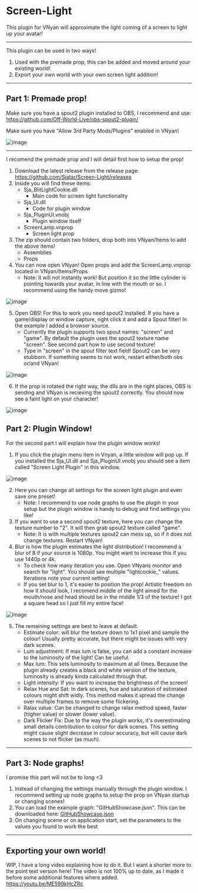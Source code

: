 # Screen-Light
This plugin for VNyan will approximate the light coming of a screen to light up your avatar!

-------------------------

This plugin can be used in two ways!
1. Used with the premade prop, this can be added and moved around your existing world!
2. Export your own world with your own screen light addition!

-------------------------
Part 1: Premade prop!
-------------------------

Make sure you have a spout2 plugin installed to OBS, I recommend and use: https://github.com/Off-World-Live/obs-spout2-plugin/

Make sure you have "Allow 3rd Party Mods/Plugins" enabled in VNyan!

![image](https://github.com/Sjatar/Screen-Light/assets/56020444/88cdbbfe-93d6-40d9-8803-c267b81f1a59)

-------------------------

I recomend the premade prop and I will detail first how to setup the prop!

1. Download the latest release from the release page: https://github.com/Sjatar/Screen-Light/releases
2. Inside you will find these items: 
   - Sja_BlitLightCookie.dll
     - Main code for screen light functionality
   - Sja_UI.dll
     - Code for plugin window
   - Sja_PluginUI.vnobj
     - Plugin window itself
   - ScreenLamp.vnprop
     - Screen light prop
3. The zip should contain two folders, drop both into VNyan/Items to add the above items!
   - Assemblies
   - Props
4. You can now open VNyan! Open props and add the ScreenLamp.vnprop located in VNyan/Items/Props
   - Note: it will not instantly work! But position it so the little cylinder is pointing towards your avatar, in line with the mouth or so. I recommend using the handy move gizmo!

![image](https://github.com/Sjatar/Screen-Light/assets/56020444/6e7bb289-6fce-4456-aa2a-500b31f829ff)
   
5.  Open OBS! For this to work you need spout2 installed. If you have a game/display or window capture, right click it and add a Spout filter! In the example I added a browser source.
    - Currently the plugin supports two spout names: "screen" and "game". By default the plugin uses the spout2 texture name "screen". See second part how to use second texture!
    - Type in "screen" in the spout filter text field! Spout2 can be very stubborn. If something seems to not work, restart either/both obs or/and VNyan!

![image](https://github.com/Sjatar/Screen-Light/assets/56020444/59fdd2ec-8cdc-4d7d-95a3-4525822d7cf5)

6. If the prop is rotated the right way, the dlls are in the right places, OBS is sending and VNyan is recieving the spout2 correctly. You should now see a faint light on your character! 

![image](https://github.com/Sjatar/Screen-Light/assets/56020444/819ba650-6a97-4cd5-81c7-fefd32311c5f)

Part 2: Plugin Window!
-------------------------

For the second part I will explain how the plugin window works!

1. If you click the plugin menu item in Vnyan, a little window will pop up. If you installed the Sja_UI.dll and Sja_PluginUI.vnobj you should see a item called "Screen Light Plugin" in this window.

![image](https://github.com/Sjatar/Screen-Light/assets/56020444/5afb9518-6f55-494e-93c4-5798b1e11986)

2. Here you can change all settings for the screen light plugin and even save one preset!
   - Note: I recommend to use node graphs to use the plugin in your setup but the plugin window is handy to debug and find settings you like!
3. If you want to use a second spout2 texture, here you can change the texture number to "2". It will then grab spout2 texture called "game".
   - Note: It is with multiple textures spout2 can mess up, so if it does not change textures. Restart VNyan!
4. Blur is how the plugin estimates the light distribution! I recommend a blur of 8 if your source is 1080p. You might want to increase this if you use 1440p or 4k.
   - To check how many iteration you use. Open VNyans monitor and search for "light". You should see multiple "lightcookie_" values. Iterations note your current setting!
   - If you set blur to 1, it's easier to position the prop! Artistic freedom on how it should look, I recomend middle of the light aimed for the mouth/nose and head should be in the middle 1/3 of the texture! I got a square head so I just fill my entire face!

![image](https://github.com/Sjatar/Screen-Light/assets/56020444/f689a8cc-7190-4e0e-85dc-e695ee30745a)

5. The remaining settings are best to leave at default.
   - Estimate color: will blur the texture down to 1x1 pixel and sample the colour! Usually pretty accurate, but there might be issues with very dark scenes.
   - Lum adjustment: If max lum is false, you can add a constant increase to the luminosity of the light! Can be useful.
   - Max lum: This sets luminosity to maximum at all times. Because the plugin already creates a black and white version of the texture, luminosity is already kinda calculated through that.
   - Light intensity: If you want to increase the brightness of the screen!
   - Relax Hue and Sat: In dark scenes, hue and saturation of estimated colours might shift widly. This method makes it spread the change over multiple frames to remove some flickering.
   - Ralax value: Can be changed to change relax method speed, faster (higher value) or slower (lower value).
   - Dark Flicker Fix: Due to the way the plugin works, it's overestimating small details contribution to colour for dark scenes. This setting might cause slight decrease in colour accuracy, but will cause dark scenes to not flicker (as much).

-------------------------
Part 3: Node graphs!
-------------------------
I promise this part will not be to long <3

1. Instead of changing the settings manually through the plugin window. I recommend setting up node graphs to setup the prop on VNyan startup or changing scenes!
2. You can load the example graph: "GitHubShowcase.json". This can be downloaded here: [GitHubShowcase.json](https://github.com/Sjatar/Screen-Light/files/14923281/GitHubShowcase.json)
3. On changing scene or on application start, set the parameters to the values you found to work the best

-------------------------
Exporting your own world!
-------------------------
WIP, I have a long video explaining how to do it. But I want a shorter more to the point text version here!
The video is not 100% up to date, as I made it before some additional features where added. 
https://youtu.be/ME599kHcZRc
